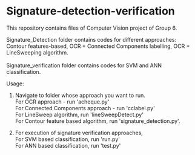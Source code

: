 # Signature-detection-verification
This repository contains files of Computer Vision project of Group 6.

Signature_Detection folder contains codes for different approaches:<br> Contour features-based, OCR + Connected Components labelling, OCR + LineSweeping algorithm.<br><br>
Signature_verification folder contains codes for SVM and ANN classification.

Usage:
1. Navigate to folder whose approach you want to run.<br>
  For OCR approach - run 'acheque.py'<br>
  For Connected Components approach - run 'cclabel.py'<br>
  For LineSweep algorithm, run 'lineSweepDetect.py'<br>
  For Contour feature based algorithm, run 'signature_detection.py'.

2. For execution of signature verification approaches,<br>
  For SVM based classification, run 'run.py' <br>
  For ANN based classification, run 'test.py'
